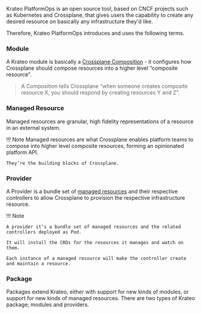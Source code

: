 
Krateo PlatformOps is an open source tool, based on CNCF projects such as Kubernetes and Crossplane, that gives users the capability to create any desired resource on basically any infrastructure they'd like.

Therefore, Krateo PlatformOps introduces and uses the following terms.

### Module

A Krateo module is basically a [Crossplane Composition](https://github.com/crossplane/crossplane/blob/master/docs/concepts/composition.md) - it configures how Crossplane should compose resources into a higher level “composite resource”. 

> A Composition tells Crossplane “when someone creates composite resource X, you should respond by creating resources Y and Z”.

### Managed Resource

Managed resources are granular, high fidelity representations of a resource in an external system.

!!! Note
    Managed resources are what Crossplane enables platform teams to compose into higher level composite resources, forming an opinionated platform API. 
    
    They’re the building blocks of Crossplane.


### Provider

A Provider is a bundle set of [managed resources](#managed-resource) and their respective controllers to allow Crossplane to provision the respective infrastructure resource.

!!! Note

    A provider it’s a bundle set of managed resources and the related controllers deployed as Pod.

    It will install the CRDs for the resources it manages and watch on them. 
    
    Each instance of a managed resource will make the controller create and maintain a resource.

### Package

Packages extend Krateo, either with support for new kinds of modules, or support for new kinds of managed resources. There are two types of Krateo package; modules and providers.

